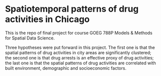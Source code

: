 # Spatiotemporal patterns of drug activities in Chicago

This is the repo of final project for course GOEG 788P Models & Methods for Spatial Data Science.

Three hypotheses were put forward in this project. The first one is that the spatial patterns of drug activities in city areas are significantly clustered; the second one is that drug arrests is an effective proxy of drug activities; the last one is that the spatial patterns of drug activities are correlated with built environment, demographic and socioeconomic factors.
